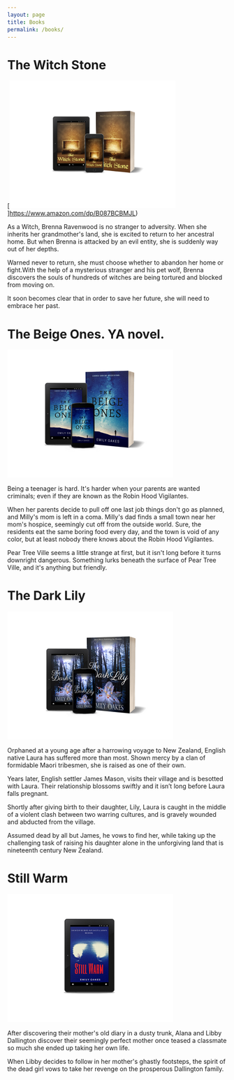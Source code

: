 ```yaml
---
layout: page
title: Books
permalink: /books/
---
```


# The Witch Stone

[![Click to find out more.](/assets/images/Thewitchstonebook.png)]https://www.amazon.com/dp/B087BCBMJL)

As a Witch, Brenna Ravenwood is no stranger to adversity. When she inherits her grandmother's land, she is excited to return to her ancestral home. But when Brenna is attacked by an evil entity, she is suddenly way out of her depths.

Warned never to return, she must choose whether to abandon her home or fight.With the help of a mysterious stranger and his pet wolf, Brenna discovers the souls of hundreds of witches are being tortured and blocked from moving on.

It soon becomes clear that in order to save her future, she will need to embrace her past.

# The Beige Ones. YA novel.  

[![Click to find out more.](/assets/images/Beige.png)](https://www.amazon.com/Beige-Ones-Emily-Oakes-ebook/dp/B07DHZ14GT/ref=sr_1_1?s=digital-text&ie=UTF8&qid=1529554570&sr=1-1&keywords=the+beige+ones/)

Being a teenager is hard. It's harder when your parents are wanted criminals; even if they are known as the Robin Hood Vigilantes.

When her parents decide to pull off one last job things don't go as planned, and Milly's mom is left in a coma.
Milly's dad finds a small town near her mom's hospice, seemingly cut off from the outside world. Sure, the residents eat the same boring food every day, and the town is void of any color, but at least nobody there knows about the Robin Hood Vigilantes.

Pear Tree Ville seems a little strange at first, but it isn't long before it turns downright dangerous. Something lurks beneath the surface of Pear Tree Ville, and it's anything but friendly.

# The Dark Lily

[![Click to find out more.](/assets/images/Lily.png)](https://www.amazon.com/dp/B07G4FVC2B) 

Orphaned at a young age after a harrowing voyage to New Zealand, English native Laura has suffered more than most. Shown mercy by a clan of formidable Maori tribesmen, she is raised as one of their own.

Years later, English settler James Mason, visits their village and is besotted with Laura. Their relationship blossoms swiftly and it isn’t long before Laura falls pregnant.

Shortly after giving birth to their daughter, Lily, Laura is caught in the middle of a violent clash between two warring cultures, and is gravely wounded and abducted from the village.

Assumed dead by all but James, he vows to find her, while taking up the challenging task of raising his daughter alone in the unforgiving land that is nineteenth century New Zealand.

# Still Warm

[![Click to find out more.](/assets/images/stillwarmbook3d.png)](https://www.amazon.com/Still-Warm-Emily-Oakes-ebook/dp/B079C44XVG/ref=sr_1_2?ie=UTF8&qid=1531479577&sr=8-2&keywords=still+warm)

After discovering their mother's old diary in a dusty trunk, Alana and Libby Dallington discover their seemingly perfect mother once teased a classmate so much she ended up taking her own life.

When Libby decides to follow in her mother's ghastly footsteps, the spirit of the dead girl vows to take her revenge on the prosperous Dallington family.
